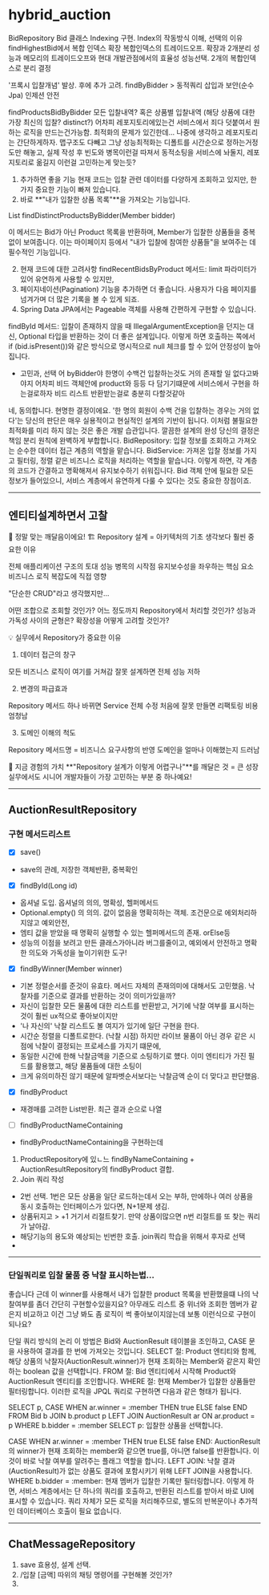 # hybrid_auction

BidRepository 
Bid 클래스 Indexing 구현.
Index의 작동방식 이해, 선택의 이유
findHighestBid에서 복합 인덱스 확장
복합인덱스의 트레이드오프. 확장과 2개분리
성능과 메모리의 트레이드오프와 현대 개발관점에서의 효율성
성능선택.
2개의 복합인덱스로 분리 결정

'프록시 입찰개념' 발상. 후에 추가 고려.
findByBidder > 동적쿼리 삽입과 보안(순수 Jpa) 인제션 안전


findProductsBidByBidder
모든 입찰내역? 혹은 상품별 입찰내역 (해당 상품에 대한 가장 최신의 입찰? distinct?)
어차피 레포지토리에있는건 서비스에서 죄다 덧붙여서 원하는 로직을 만드는건가능함.
최적화의 문제가 있긴한데... 나중에 생각하고 레포지토리는 간단하게하자.
맵구조도 다빼고 그냥 성능최적화는 디폴트를 시간순으로 정하는거정도만 해놓고, 실제 작성 후 빈도와
병목이런걸 따져서 동적소팅을 서비스에 놔둘지, 레포지토리로 옮길지 이런걸 고민하는게 맞는듯?

1. 추가하면 좋을 기능
   현재 코드는 입찰 관련 데이터를 다양하게 조회하고 있지만, 한 가지 중요한 기능이 빠져 있습니다. 
2. 바로 **"내가 입찰한 상품 목록"**을 가져오는 기능입니다.

List<Product> findDistinctProductsByBidder(Member bidder)

이 메서드는 Bid가 아닌 Product 목록을 반환하며, Member가 입찰한 상품들을 중복 없이 보여줍니다. 
이는 마이페이지 등에서 "내가 입찰에 참여한 상품들"을 보여주는 데 필수적인 기능입니다.

2. 현재 코드에 대한 고려사항
   findRecentBidsByProduct 메서드: limit 파라미터가 있어 유연하게 사용할 수 있지만,
3. 페이지네이션(Pagination) 기능을 추가하면 더 좋습니다. 사용자가 다음 페이지를 넘겨가며 더 많은 기록을 볼 수 있게 되죠. 
4. Spring Data JPA에서는 Pageable 객체를 사용해 간편하게 구현할 수 있습니다.

findById 메서드: 입찰이 존재하지 않을 때 IllegalArgumentException을 던지는 대신,
Optional 타입을 반환하는 것이 더 좋은 설계입니다. 
이렇게 하면 호출하는 쪽에서 if (bid.isPresent())와 같은 방식으로 명시적으로 null 체크를 할 수 있어 안정성이 높아집니다.

- 고민과, 선택
  어 byBidder야 한명이 수백건 입찰하는것도 거의 존재할 일 없다고봐야지
어차피 비드 객체안에 product와 등등 다 담기기떄문에 서비스에서 구현을 하는걸로하자
비드 리스트 반환받는걸로 충분히 다할것같아

네, 동의합니다. 현명한 결정이에요.
'한 명의 회원이 수백 건을 입찰하는 경우는 거의 없다'는 당신의 판단은 매우 실용적이고 현실적인 설계의 기반이 됩니다.
이처럼 불필요한 최적화를 미리 하지 않는 것은 좋은 개발 습관입니다.
깔끔한 설계의 완성
당신의 결정은 책임 분리 원칙에 완벽하게 부합합니다.
BidRepository: 입찰 정보를 조회하고 가져오는 순수한 데이터 접근 계층의 역할을 맡습니다.
BidService: 가져온 입찰 정보를 가지고 필터링, 정렬 같은 비즈니스 로직을 처리하는 역할을 맡습니다.
이렇게 하면, 각 계층의 코드가 간결하고 명확해져서 유지보수하기 쉬워집니다. Bid 객체 안에 필요한 모든 정보가 들어있으니,
서비스 계층에서 유연하게 다룰 수 있다는 것도 중요한 장점이죠.



---
## 엔티티설계하면서 고찰

🎯 정말 맞는 깨달음이에요!
🏗️ Repository 설계 = 아키텍처의 기초
생각보다 훨씬 중요한 이유

전체 애플리케이션 구조의 토대
성능 병목의 시작점
유지보수성을 좌우하는 핵심 요소
비즈니스 로직 복잡도에 직접 영향

"단순한 CRUD"라고 생각했지만...

어떤 조합으로 조회할 것인가?
어느 정도까지 Repository에서 처리할 것인가?
성능과 가독성 사이의 균형은?
확장성을 어떻게 고려할 것인가?

💡 실무에서 Repository가 중요한 이유
1. 데이터 접근의 창구

모든 비즈니스 로직이 여기를 거쳐감
잘못 설계하면 전체 성능 저하

2. 변경의 파급효과

Repository 메서드 하나 바뀌면 Service 전체 수정
처음에 잘못 만들면 리팩토링 비용 엄청남

3. 도메인 이해의 척도

Repository 메서드명 = 비즈니스 요구사항의 반영
도메인을 얼마나 이해했는지 드러남

🚀 지금 경험의 가치
**"Repository 설계가 이렇게 어렵구나"**를 깨달은 것 = 큰 성장
실무에서도 시니어 개발자들이 가장 고민하는 부분 중 하나예요!

---

## AuctionResultRepository
### 구현 메서드리스트
- [x] save()
- save의 관례, 저장한 객체반환, 중복확인
- [x] findById(Long id)
- 옵셔널 도입. 옵셔널의 의의, 명확성, 헬퍼메서드
- Optional.empty() 의 의의. 값이 없음을 명확히하는 객체. 조건문으로 에외처리하지않고 예외안전,
- 엠티 값을 받았을 때 명확히 실행할 수 있는 헬퍼메서드의 존재. orElse등 
- 성능의 이점을 보려고 만든 클래스가아니라 버그를줄이고, 예외에서 안전하고 명확한 의도와 가독성을 높이기위한 도구!
- [x] findByWinner(Member winner)
- 기본 정렬순서를 준것이 유효타. 메서드 자체의 존재의미에 대해서도 고민했음. 낙찰자를 기준으로 결과를 반환하는 것이 의미가있을까?
- 자신이 입찰한 모든 물품에 대한 리스트를 반환받고, 거기에 낙찰 여부를 표시하는 것이 훨씬 ux적으로 좋아보이지만
- '나 자신의' 낙찰 리스트도 볼 여지가 있기에 일단 구현을 한다.
- 시간순 정렬을 디폴트로한다. (낙찰 시점) 하지만 라이브 물품이 아닌 경우 같은 시점에 낙찰이 결정되는 프로세스를 가지기 떄문에,
- 동일한 시간에 한해 낙찰금액을 기준으로 소팅하기로 헀다. 이미 엔티티가 가진 필드를 활용했고, 해당 물품들에 대한 소팅이
- 크게 유의미하진 않기 때문에 알파벳순서보다는 낙찰금액 순이 더 맞다고 판단했음.
- [x] findByProduct
- 재경매를 고려한 List반환. 최근 결과 순으로 나열
- [ ] findByProductNameContaining 
- findByProductNameContaining을 구현하는데
1. ProductRepository에 있ㄴ느 findByNameContaining + AuctionResultRepository의 findByProduct 결합.
2. Join 쿼리 작성
- 2번 선택. 1번은 모든 상품을 일단 로드하는데서 오는 부하, 만에하나 여러 상품을 동시 호출하는 인터페이스가 있다면, N+1문제 생김.
- 상품뒤지고 > +1 거기서 리절트찾기. 만약 상품이많으면 n번 리절트를 또 찾는 쿼리가 날아감.
- 해당기능의 용도와 예상되는 빈번한 호출. join쿼리 학습을 위해서 후자로 선택
- 

---

### 단일쿼리로 입찰 물품 중 낙찰 표시하는법...

좋습니다 근데 이 winner를 사용해서 내가 입찰한 product 목록을 반환했을떄 나의 낙찰여부를 좀더 간단히 구현할수있을지요?
아무래도 리스트 중 위너와 조회한 멤버가 같은지 비교하고 이건 그냥 봐도 좀 로직이 썩 좋아보이지않는데 보통 이런식으로 구현이 되나요?

단일 쿼리 방식의 논리
이 방법은 Bid와 AuctionResult 테이블을 조인하고, CASE 문을 사용하여 결과를 한 번에 가져오는 것입니다.
SELECT 절: Product 엔티티와 함께,
해당 상품의 낙찰자(AuctionResult.winner)가 현재 조회하는 Member와 같은지 확인하는 boolean 값을 선택합니다.
FROM 절: Bid 엔티티에서 시작해 Product와 AuctionResult 엔티티를 조인합니다.
WHERE 절: 현재 Member가 입찰한 상품들만 필터링합니다.
이러한 로직을 JPQL 쿼리로 구현하면 다음과 같은 형태가 됩니다.

SELECT p, CASE WHEN ar.winner = :member THEN true ELSE false END
FROM Bid b
JOIN b.product p
LEFT JOIN AuctionResult ar ON ar.product = p
WHERE b.bidder = :member
SELECT p: 입찰한 상품을 선택합니다.

CASE WHEN ar.winner = :member THEN true ELSE false END: AuctionResult의 winner가 현재 조회하는 member와 같으면 true를,
아니면 false를 반환합니다. 이것이 바로 낙찰 여부를 알려주는 플래그 역할을 합니다.
LEFT JOIN: 낙찰 결과(AuctionResult)가 없는 상품도 결과에 포함시키기 위해 LEFT JOIN을 사용합니다.
WHERE b.bidder = :member: 현재 멤버가 입찰한 기록만 필터링합니다.
이렇게 하면, 서비스 계층에서는 단 하나의 쿼리를 호출하고, 반환된 리스트를 받아서 바로 UI에 표시할 수 있습니다. 쿼리 자체가 모든 로직을 처리해주므로, 
별도의 반복문이나 추가적인 데이터베이스 호출이 필요 없습니다.

---

## ChatMessageRepository
1. save 효용성, 설계 선택.
2. /입찰 [금액] 따위의 채팅 명령어를 구현해볼 것인가?
3. 